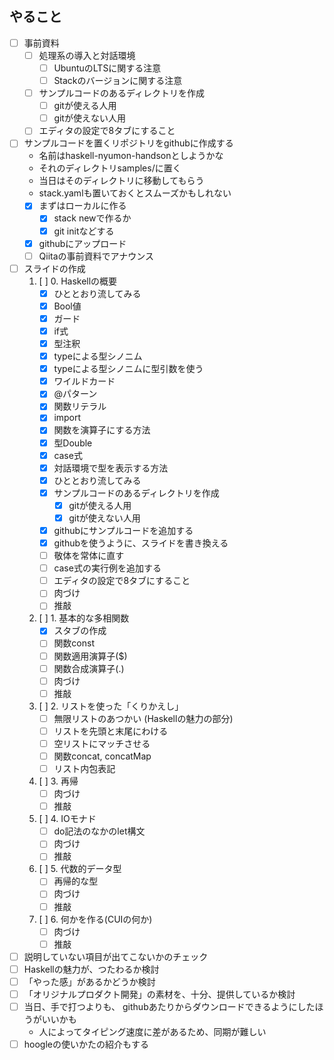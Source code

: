 やること
--------

* [ ] 事前資料
	+ [ ] 処理系の導入と対話環境
		- [ ] UbuntuのLTSに関する注意
		- [ ] Stackのバージョンに関する注意
	+ [ ] サンプルコードのあるディレクトリを作成
		- [ ] gitが使える人用
		- [ ] gitが使えない人用
	+ [ ] エディタの設定で8タブにすること
* [ ] サンプルコードを置くリポジトリをgithubに作成する
	+ 名前はhaskell-nyumon-handsonとしようかな
	+ それのディレクトリsamples/に置く
	+ 当日はそのディレクトリに移動してもらう
	+ stack.yamlも置いておくとスムーズかもしれない
	+ [x] まずはローカルに作る
		- [x] stack newで作るか
		- [x] git initなどする
	+ [x] githubにアップロード
	+ [ ] Qiitaの事前資料でアナウンス
* [ ] スライドの作成
	1. [ ] 0. Haskellの概要
		- [x] ひととおり流してみる
		- [x] Bool値
		- [x] ガード
		- [x] if式
		- [x] 型注釈
		- [x] typeによる型シノニム
		- [x] typeによる型シノニムに型引数を使う
		- [x] ワイルドカード
		- [x] @パターン
		- [x] 関数リテラル
		- [x] import
		- [x] 関数を演算子にする方法
		- [x] 型Double
		- [x] case式
		- [x] 対話環境で型を表示する方法
		- [x] ひととおり流してみる
		- [x] サンプルコードのあるディレクトリを作成
			* [x] gitが使える人用
			* [x] gitが使えない人用
		- [x] githubにサンプルコードを追加する
		- [x] githubを使うように、スライドを書き換える
		- [ ] 敬体を常体に直す
		- [ ] case式の実行例を追加する
		- [ ] エディタの設定で8タブにすること
		- [ ] 肉づけ
		- [ ] 推敲
	2. [ ] 1. 基本的な多相関数
		- [x] スタブの作成
		- [ ] 関数const
		- [ ] 関数適用演算子($)
		- [ ] 関数合成演算子(.)
		- [ ] 肉づけ
		- [ ] 推敲
	3. [ ] 2. リストを使った「くりかえし」
		- [ ] 無限リストのあつかい (Haskellの魅力の部分)
		- [ ] リストを先頭と末尾にわける
		- [ ] 空リストにマッチさせる
		- [ ] 関数concat, concatMap
		- [ ] リスト内包表記
	4. [ ] 3. 再帰
		- [ ] 肉づけ
		- [ ] 推敲
	5. [ ] 4. IOモナド
		- [ ] do記法のなかのlet構文
		- [ ] 肉づけ
		- [ ] 推敲
	6. [ ] 5. 代数的データ型
		- [ ] 再帰的な型
		- [ ] 肉づけ
		- [ ] 推敲
	7. [ ] 6. 何かを作る(CUIの何か)
		- [ ] 肉づけ
		- [ ] 推敲
* [ ] 説明していない項目が出てこないかのチェック
* [ ] Haskellの魅力が、つたわるか検討
* [ ] 「やった感」があるかどうか検討
* [ ] 「オリジナルプロダクト開発」の素材を、十分、提供しているか検討
* [ ] 当日、手で打つよりも、
	githubあたりからダウンロードできるようにしたほうがいいかも
	+ 人によってタイピング速度に差があるため、同期が難しい
* [ ] hoogleの使いかたの紹介もする

